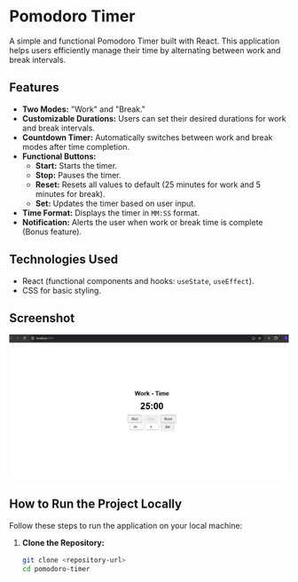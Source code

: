 # Pomodoro Timer

A simple and functional Pomodoro Timer built with React. This application helps users efficiently manage their time by alternating between work and break intervals.

## Features

- **Two Modes:** "Work" and "Break."
- **Customizable Durations:** Users can set their desired durations for work and break intervals.
- **Countdown Timer:** Automatically switches between work and break modes after time completion.
- **Functional Buttons:**
  - **Start:** Starts the timer.
  - **Stop:** Pauses the timer.
  - **Reset:** Resets all values to default (25 minutes for work and 5 minutes for break).
  - **Set:** Updates the timer based on user input.
- **Time Format:** Displays the timer in `MM:SS` format.
- **Notification:** Alerts the user when work or break time is complete (Bonus feature).

## Technologies Used

- React (functional components and hooks: `useState`, `useEffect`).
- CSS for basic styling.

## Screenshot

![Pomodoro Timer Screenshot](public/timer.png)

## How to Run the Project Locally

Follow these steps to run the application on your local machine:

1. **Clone the Repository:**
   ```bash
   git clone <repository-url>
   cd pomodoro-timer
